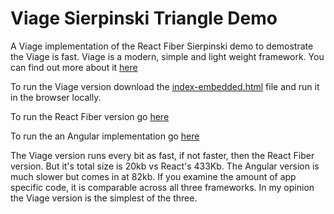 # Viage Sierpinski Triangle Demo

A Viage implementation of the React Fiber Sierpinski demo to demostrate the Viage is fast. Viage is a modern, simple and light weight framework. You can find out more about it [here](https://github.com/schlotg/viage)

To run the Viage version download the [index-embedded.html](https://github.com/schlotg/viage-sierpinski/blob/master/index-embedded.html) file and run it in the browser locally.

To run the React Fiber version go [here](https://claudiopro.github.io/react-fiber-vs-stack-demo/fiber.html)

To run the an Angular implementation go [here](https://gund.github.io/ng-s-triangle-demo/single/)


The Viage version runs every bit as fast, if not faster, then the React Fiber version. But it's total size is 20kb vs React's 433Kb. The Angular version is much slower but comes in at 82kb. If you examine the amount of app specific code, it is comparable across all three frameworks. In my opinion the Viage version is the simplest of the three.
